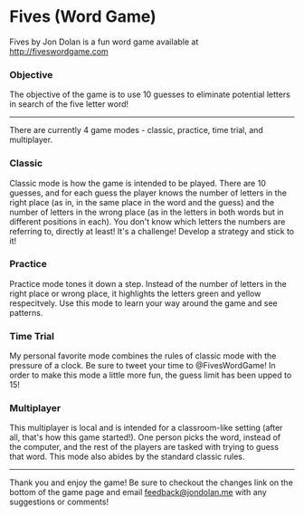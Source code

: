 # Fives (Word Game)

Fives by Jon Dolan is a fun word game available at http://fiveswordgame.com

### Objective
The objective of the game is to use 10 guesses to eliminate potential letters in search of the five letter word!

---

There are currently 4 game modes - classic, practice, time trial, and multiplayer.

### Classic
Classic mode is how the game is intended to be played. There are 10 guesses, and for each guess the player knows the number of letters in the right place (as in, in the same place in the word and the guess) and the number of letters in the wrong place (as in the letters in both words but in different positions in each). You don't know which letters the numbers are referring to, directly at least! It's a challenge! Develop a strategy and stick to it!

### Practice
Practice mode tones it down a step. Instead of the number of letters in the right place or wrong place, it highlights the letters green and yellow respecitvely. Use this mode to learn your way around the game and see patterns.

### Time Trial
My personal favorite mode combines the rules of classic mode with the pressure of a clock. Be sure to tweet your time to @FivesWordGame! In order to make this mode a little more fun, the guess limit has been upped to 15!

### Multiplayer
This multiplayer is local and is intended for a classroom-like setting (after all, that's how this game started!). One person picks the word, instead of the computer, and the rest of the players are tasked with trying to guess that word. This mode also abides by the standard classic rules.

---

Thank you and enjoy the game! Be sure to checkout the changes link on the bottom of the game page and email feedback@jondolan.me with any suggestions or comments!

